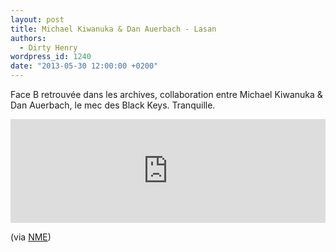 ```yaml
---
layout: post
title: Michael Kiwanuka & Dan Auerbach - Lasan
authors:
  - Dirty Henry
wordpress_id: 1240
date: "2013-05-30 12:00:00 +0200"
---
```


Face B retrouvée dans les archives, collaboration entre Michael Kiwanuka & Dan
Auerbach, le mec des Black Keys. Tranquille.

<iframe width="100%" height="166" scrolling="no" frameborder="no" src="https://w.soundcloud.com/player/?url=http%3A%2F%2Fapi.soundcloud.com%2Ftracks%2F37365529"></iframe>

(via [NME](http://www.nme.com/news/the-black-keys/62283))
